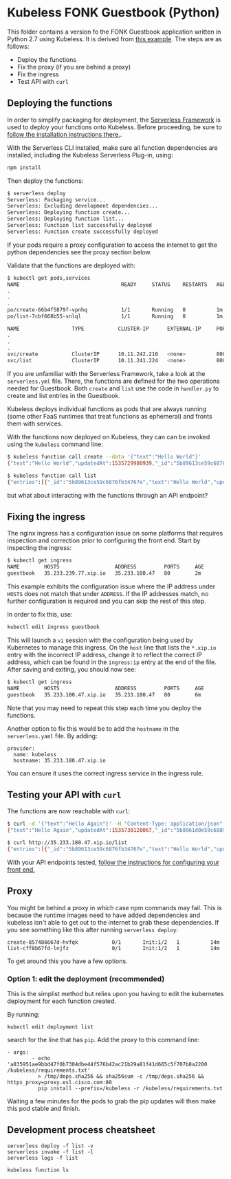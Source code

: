 # Kubeless FONK Guestbook (Python)

This folder contains a version fo the FONK Guestbook application written in Python 2.7 using Kubeless.  It is derived from [this example](https://github.com/serverless/serverless-kubeless/tree/master/examples/todo-app/backend). The steps are as follows:

* Deploy the functions
* Fix the proxy (if you are behind a proxy)
* Fix the ingress
* Test API with `curl`

## Deploying the functions

In order to simplify packaging for deployment, the [Serverless Framework](http://serverless.com) is used to deploy your functions onto Kubeless.  Before proceeding, be sure to [follow the installation instructions there.](https://serverless.com/framework/docs/providers/aws/guide/quick-start/).

With the Serverless CLI installed, make sure all function dependencies are installed, including the Kubeless Serverless Plug-in, using:

```bash
npm install
```

Then deploy the functions:

```bash
$ serverless deploy
Serverless: Packaging service...
Serverless: Excluding development dependencies...
Serverless: Deploying function create...
Serverless: Deploying function list...
Serverless: Function list successfully deployed
Serverless: Function create successfully deployed
```
If your pods require a proxy configuration to access the internet to get the python dependencies see the proxy section below.

Validate that the functions are deployed with:

```bash
$ kubectl get pods,services
NAME                                 READY     STATUS    RESTARTS   AGE
.
.
.
po/create-66b4f5879f-vpnhq           1/1       Running   0          1m
po/list-7cbf668b55-snlql             1/1       Running   0          1m

NAME                 TYPE           CLUSTER-IP      EXTERNAL-IP     PORT(S)          AGE
.
.
.
svc/create           ClusterIP      10.11.242.210   <none>          8080/TCP         1m
svc/list             ClusterIP      10.11.241.224   <none>          8080/TCP         1m

```

If you are unfamiliar with the Serverless Framework, take a look at the `serverless.yml` file.  There, the functions are defined for the two operations needed for Guestbook.  Both `create` and `list` use the code in `handler.py` to create and list entries in the Guestbook.

Kubeless deploys individual functions as pods that are always running (some other FaaS runtimes that treat functions as ephemeral) and fronts them with services.

With the functions now deployed on Kubeless, they can can be invoked using the `kubeless` command line:

```bash
$ kubeless function call create --data '{"text":"Hello World"}'
{"text":"Hello World","updatedAt":1535729980939,"_id":"5b89613ce59c6876fb34767e"}

$ kubeless function call list
{"entries":[{"_id":"5b89613ce59c6876fb34767e","text":"Hello World","updatedAt":1535729980939}]}
```

but what about interacting with the functions through an API endpoint? 

## Fixing the ingress
The nginx ingress has a configuration issue on some platforms that requires inspection and correction prior to configuring the front end.  Start by inspecting the ingress:

```bash
$ kubectl get ingress
NAME        HOSTS                  ADDRESS         PORTS     AGE
guestbook   35.233.239.77.xip.io   35.233.180.47   80        2m
```
This example exhibits the configuration issue where the IP address under `HOSTS` does not match that under `ADDRESS`.  If the IP addresses match, no further configuration is required and you can skip the rest of this step.

In order to fix this, use:

```bash
kubectl edit ingress guestbook
```

This will launch a `vi` session with the configuration being used by Kubernetes to manage this ingress.  On the `host` line that lists the `*.xip.io` entry with the incorrect IP address, change it to reflect the correct IP address, which can be found in the `ingress:ip` entry at the end of the file.  After saving and exiting, you should now see:

```bash
$ kubectl get ingress
NAME        HOSTS                  ADDRESS         PORTS     AGE
guestbook   35.233.180.47.xip.io   35.233.180.47   80        6m
```
Note that you may need to repeat this step each time you deploy the functions.

Another option to fix this would be to add the `hostname` in the `serverless.yaml` file.  By adding: 

```
provider:
  name: kubeless
  hostname: 35.233.180.47.xip.io
```
You can ensure it uses the correct ingress service in the ingress rule. 


## Testing your API with `curl`

The functions are now reachable with `curl`:

```bash
$ curl -d '{"text":"Hello Again"}' -H "Content-Type: application/json" -X POST http://35.233.180.47.xip.io/create
{"text":"Hello Again","updatedAt":1535730128067,"_id":"5b8961d0e59c68896034767f"}

$ curl http://35.233.180.47.xip.io/list
{"entries":[{"_id":"5b89613ce59c6876fb34767e","text":"Hello World","updatedAt":1535729980939},{"_id":"5b8961d0e59c68896034767f","text":"Hello Again","updatedAt":1535730128067}]}
```

With your API endpoints tested, [follow the instructions for configuring your front end.](../../../frontend/Readme.md)

## Proxy

You  might be behind a proxy in which case npm commands may fail.  This is because the runtime images need to have added dependencies and kubeless isn't able to get out to the internet to grab these dependencies.  If you see something like this after running ```serverless deploy```:  

```
create-857486667d-hvfqk           0/1       Init:1/2   1          14m
list-cff8b67fd-lnjfz              0/1       Init:1/2   1          14m
```

To get around this you have a few options.  

### Option 1: edit the deployment (recommended)

This is the simplist method but relies upon you having to edit the kubernetes deployment for each function created.  

By running: 

```
kubectl edit deployment list
```

search for the line that has ```pip```.  Add the proxy to this command line: 

```
- args:
        - echo 'a835951ae9bbd47f0b7304dbe44f576b42ac21b29a81f41d665c5f707b8a2200  /kubeless/requirements.txt'
          > /tmp/deps.sha256 && sha256sum -c /tmp/deps.sha256 && https_proxy=proxy.esl.cisco.com:80
          pip install --prefix=/kubeless -r /kubeless/requirements.txt
```
Waiting a few minutes for the pods to grab the pip  updates will then make this pod stable and finish. 

## Development process cheatsheet

```
serverless deploy -f list -v
serverless invoke -f list -l
serverless logs -f list
```

```
kubeless function ls
```
